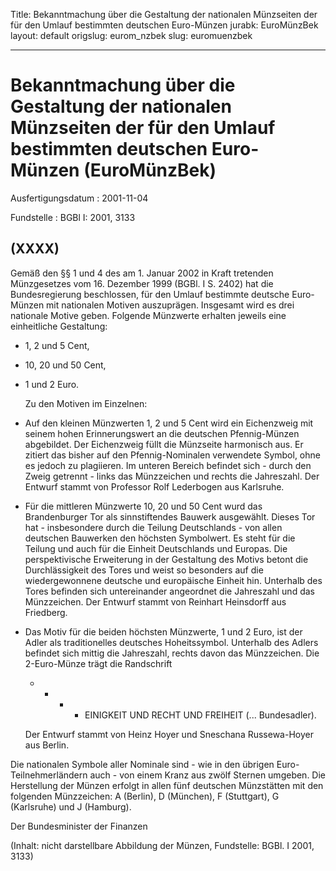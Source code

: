 Title: Bekanntmachung über die Gestaltung der nationalen Münzseiten der für den Umlauf
  bestimmten deutschen Euro-Münzen
jurabk: EuroMünzBek
layout: default
origslug: eurom_nzbek
slug: euromuenzbek

---

# Bekanntmachung über die Gestaltung der nationalen Münzseiten der für den Umlauf bestimmten deutschen Euro-Münzen (EuroMünzBek)

Ausfertigungsdatum
:   2001-11-04

Fundstelle
:   BGBl I: 2001, 3133



## (XXXX)

Gemäß den §§ 1 und 4 des am 1. Januar 2002 in Kraft tretenden
Münzgesetzes vom 16. Dezember 1999 (BGBl. I S. 2402) hat die
Bundesregierung beschlossen, für den Umlauf bestimmte deutsche Euro-
Münzen mit nationalen Motiven auszuprägen. Insgesamt wird es drei
nationale Motive geben. Folgende Münzwerte erhalten jeweils eine
einheitliche Gestaltung:

-   1, 2 und 5 Cent,


-   10, 20 und 50 Cent,


-   1 und 2 Euro.

    Zu den Motiven im Einzelnen:


-   Auf den kleinen Münzwerten 1, 2 und 5 Cent wird ein Eichenzweig mit
    seinem hohen Erinnerungswert an die deutschen Pfennig-Münzen
    abgebildet. Der Eichenzweig füllt die Münzseite harmonisch aus. Er
    zitiert das bisher auf den Pfennig-Nominalen verwendete Symbol, ohne
    es jedoch zu plagiieren. Im unteren Bereich befindet sich - durch den
    Zweig getrennt - links das Münzzeichen und rechts die Jahreszahl. Der
    Entwurf stammt von Professor Rolf Lederbogen aus Karlsruhe.


-   Für die mittleren Münzwerte 10, 20 und 50 Cent wurd das Brandenburger
    Tor als sinnstiftendes Bauwerk ausgewählt. Dieses Tor hat -
    insbesondere durch die Teilung Deutschlands - von allen deutschen
    Bauwerken den höchsten Symbolwert. Es steht für die Teilung und auch
    für die Einheit Deutschlands und Europas. Die perspektivische
    Erweiterung in der Gestaltung des Motivs betont die Durchlässigkeit
    des Tores und weist so besonders auf die wiedergewonnene deutsche und
    europäische Einheit hin. Unterhalb des Tores befinden sich
    untereinander angeordnet die Jahreszahl und das Münzzeichen. Der
    Entwurf stammt von Reinhart Heinsdorff aus Friedberg.


-   Das Motiv für die beiden höchsten Münzwerte, 1 und 2 Euro, ist der
    Adler als traditionelles deutsches Hoheitssymbol. Unterhalb des Adlers
    befindet sich mittig die Jahreszahl, rechts davon das Münzzeichen. Die
    2-Euro-Münze trägt die Randschrift

    *
        *
            *
                *   EINIGKEIT UND RECHT UND FREIHEIT
                    (... Bundesadler).













    Der Entwurf stammt von Heinz Hoyer und Sneschana Russewa-Hoyer aus
    Berlin.



Die nationalen Symbole aller Nominale sind - wie in den übrigen Euro-
Teilnehmerländern auch - von einem Kranz aus zwölf Sternen umgeben.
Die Herstellung der Münzen erfolgt in allen fünf deutschen Münzstätten
mit den folgenden Münzzeichen: A (Berlin), D (München), F (Stuttgart),
G (Karlsruhe) und J (Hamburg).

Der Bundesminister der Finanzen

(Inhalt: nicht darstellbare Abbildung der Münzen,
Fundstelle: BGBl. I 2001, 3133)

